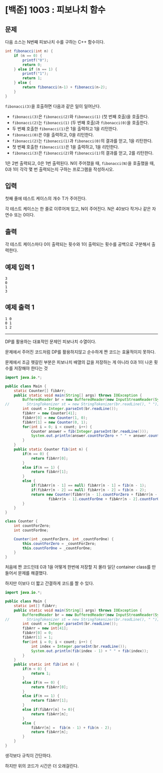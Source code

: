 # [백준] 1003 : 피보나치 함수

## 문제

다음 소스는 N번째 피보나치 수를 구하는 C++ 함수이다.

```java
int fibonacci(int n) {
    if (n == 0) {
        printf("0");
        return 0;
    } else if (n == 1) {
        printf("1");
        return 1;
    } else {
        return fibonacci(n‐1) + fibonacci(n‐2);
    }
}
```

`fibonacci(3)`을 호출하면 다음과 같은 일이 일어난다.

- `fibonacci(3)`은 `fibonacci(2)`와 `fibonacci(1)` (첫 번째 호출)을 호출한다.
- `fibonacci(2)`는 `fibonacci(1)` (두 번째 호출)과 `fibonacci(0)`을 호출한다.
- 두 번째 호출한 `fibonacci(1)`은 1을 출력하고 1을 리턴한다.
- `fibonacci(0)`은 0을 출력하고, 0을 리턴한다.
- `fibonacci(2)`는 `fibonacci(1)`과 `fibonacci(0)`의 결과를 얻고, 1을 리턴한다.
- 첫 번째 호출한 `fibonacci(1)`은 1을 출력하고, 1을 리턴한다.
- `fibonacci(3)`은 `fibonacci(2)`와 `fibonacci(1)`의 결과를 얻고, 2를 리턴한다.

1은 2번 출력되고, 0은 1번 출력된다. N이 주어졌을 때, `fibonacci(N)`을 호출했을 때, 0과 1이 각각 몇 번 출력되는지 구하는 프로그램을 작성하시오.

## 입력

첫째 줄에 테스트 케이스의 개수 T가 주어진다.

각 테스트 케이스는 한 줄로 이루어져 있고, N이 주어진다. N은 40보다 작거나 같은 자연수 또는 0이다.

## 출력

각 테스트 케이스마다 0이 출력되는 횟수와 1이 출력되는 횟수를 공백으로 구분해서 출력한다.

## 예제 입력 1

```
3
0
1
3

```

## 예제 출력 1

```
1 0
0 1
1 2
```

---

DP를 활용하는 대표적인 문제인 피보나치 수열이다.

문제에서 주어진 코드처럼 DP를 활용하지않고 순수하게 짠 코드는 효율적이지 못하다.

문제에서 조금 헷갈린 부분은 피보나치 배열의 값을 저장하는 게 아니라 0과 1이 나온 횟수를 저장해야 한다는 것

```java
import java.io.*;

public class Main {
    static Counter[] fibArr;
    public static void main(String[] args) throws IOException {
        BufferedReader br = new BufferedReader(new InputStreamReader(System.in));
//        StringTokenizer st = new StringTokenizer(br.readLine(), " ");
        int count = Integer.parseInt(br.readLine());
        fibArr = new Counter[41];
        fibArr[0] = new Counter(1, 0);
        fibArr[1] = new Counter(0, 1);
        for(int i = 0; i < count; i++) {
            Counter answer = fib(Integer.parseInt(br.readLine()));
            System.out.println(answer.countForZero + " " + answer.countForOne);
        }
    }
    public static Counter fib(int n) {
        if(n == 0) {
            return fibArr[0];
        }
        else if(n == 1) {
            return fibArr[1];
        }
        else {
            if(fibArr[n - 1] == null) fibArr[n - 1] = fib(n - 1);
            if(fibArr[n - 2] == null) fibArr[n - 2] = fib(n - 2);
            return new Counter(fibArr[n - 1].countForZero + fibArr[n - 2].countForZero,
                    fibArr[n - 1].countForOne + fibArr[n - 2].countForOne);
        }
    }
}

class Counter {
    int countForZero;
    int countForOne;

    Counter(int _countForZero, int _countForOne) {
        this.countForZero = _countForZero;
        this.countForOne = _countForOne;
    }
}
```

처음에 짠 코드인데 0과 1을 어떻게 한번에 저장할 지 몰라 일단 container class를 만들어서 문제를 해결했다.

하지만 이보다 더 짧고 간결하게 코드를 짤 수 있다.

```java
import java.io.*;

public class Main {
    static int[] fibArr;
    public static void main(String[] args) throws IOException {
        BufferedReader br = new BufferedReader(new InputStreamReader(System.in));
//        StringTokenizer st = new StringTokenizer(br.readLine(), " ");
        int count = Integer.parseInt(br.readLine());
        fibArr = new int[41];
        fibArr[0] = 0;
        fibArr[1] = 1;
        for(int i = 0; i < count; i++) {
            int index = Integer.parseInt(br.readLine());
            System.out.println(fib(index - 1) + " " + fib(index));
        }
    }
    public static int fib(int n) {
        if(n < 0) {
            return 1;
        }
        else if(n == 0) {
            return fibArr[0];
        }
        else if(n == 1) {
            return fibArr[1];
        }
        else if(fibArr[n] != 0){
            return fibArr[n];
        }
        else {
            fibArr[n] =  fib(n - 1) + fib(n - 2);
            return fibArr[n];
        }
    }
}
```

생각보다 규칙이 간단하다.

하지만 위의 코드가 시간은 더 오래걸린다.